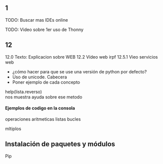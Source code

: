 ## 1

TODO: Buscar mas IDEs online

TODO: Video sobre 1er uso de Thonny

## 12
12.0 Texto: Explicacion sobre WEB
12.2 Vídeo web irpf
12.5.1 Vieo servicios web

* ¿cómo hacer para que se use una versión de python por defecto?
* Uso de unicode. Cabecera
* Poner ejemplo de cada concepto


help(lista.reverso)  
nos muestra ayuda sobre ese metodo


#### Ejemplos de codigo en la consola

operaciones aritmeticas
listas
bucles

mltiplos


## Instalación de paquetes y módulos

Pip


